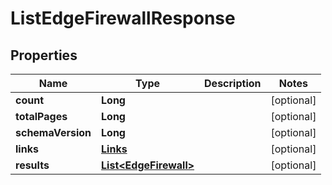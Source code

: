 

# ListEdgeFirewallResponse


## Properties

| Name | Type | Description | Notes |
|------------ | ------------- | ------------- | -------------|
|**count** | **Long** |  |  [optional] |
|**totalPages** | **Long** |  |  [optional] |
|**schemaVersion** | **Long** |  |  [optional] |
|**links** | [**Links**](Links.md) |  |  [optional] |
|**results** | [**List&lt;EdgeFirewall&gt;**](EdgeFirewall.md) |  |  [optional] |



